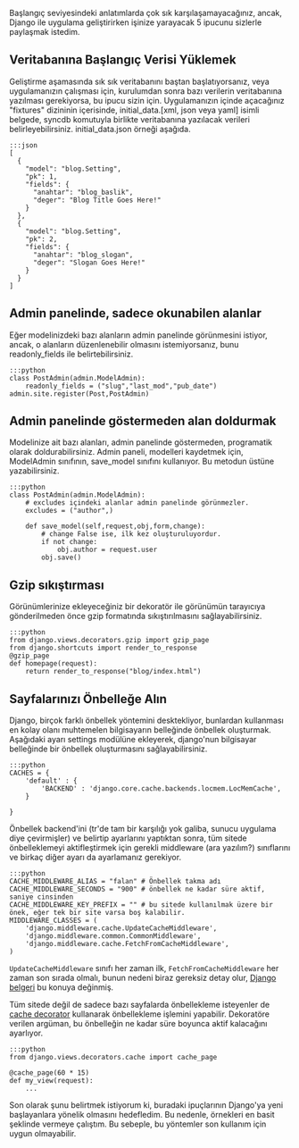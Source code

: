 <!--
.. date: 2011-08-13 14:00:00
.. description: Django'da veritabanı, admin paneli, gzip ve önbellek gibi konularda, işinizi kolaylaştıracak 5 ipucuyu bu yazıda bulabilirsiniz.
.. slug: 5-django-ipucu
.. title: 5 Django İpucu
-->


Başlangıç seviyesindeki anlatımlarda çok sık karşılaşamayacağınız,
ancak, Django ile uygulama geliştirirken işinize yarayacak 5 ipucunu
sizlerle paylaşmak istedim. <!-- TEASER_END -->

Veritabanına Başlangıç Verisi Yüklemek
--------------------------------------

Geliştirme aşamasında sık sık veritabanını baştan başlatıyorsanız, veya
uygulamanızın çalışması için, kurulumdan sonra bazı verilerin
veritabanına yazılması gerekiyorsa, bu ipucu sizin için. Uygulamanızın
içinde açacağınız "fixtures" dizininin içerisinde, initial\_data.[xml,
json veya yaml] isimli belgede, syncdb komutuyla birlikte veritabanına
yazılacak verileri belirleyebilirsiniz. initial\_data.json örneği
aşağıda.

	:::json
	[
	  {
		"model": "blog.Setting",
		"pk": 1,
		"fields": {
		  "anahtar": "blog_baslik",
		  "deger": "Blog Title Goes Here!"
		}
	  },
	  {
		"model": "blog.Setting",
		"pk": 2,
		"fields": {
		  "anahtar": "blog_slogan",
		  "deger": "Slogan Goes Here!"
		}
	  }
	]

Admin panelinde, sadece okunabilen alanlar
------------------------------------------

Eğer modelinizdeki bazı alanların admin panelinde görünmesini istiyor,
ancak, o alanların düzenlenebilir olmasını istemiyorsanız, bunu
readonly\_fields ile belirtebilirsiniz.

	:::python
	class PostAdmin(admin.ModelAdmin):
		readonly_fields = ("slug","last_mod","pub_date")
	admin.site.register(Post,PostAdmin)

Admin panelinde göstermeden alan doldurmak
------------------------------------------

Modelinize ait bazı alanları, admin panelinde göstermeden, programatik
olarak doldurabilirsiniz. Admin paneli, modelleri kaydetmek için,
ModelAdmin sınıfının, save\_model sınıfını kullanıyor. Bu metodun üstüne
yazabilirsiniz.

	:::python
	class PostAdmin(admin.ModelAdmin):
		# excludes içindeki alanlar admin panelinde görünmezler.
		excludes = ("author",)
		
		def save_model(self,request,obj,form,change):
			# change False ise, ilk kez oluşturuluyordur.
			if not change:
				obj.author = request.user
			obj.save()

Gzip sıkıştırması
-----------------

Görünümlerinize ekleyeceğiniz bir dekoratör ile görünümün tarayıcıya
gönderilmeden önce gzip formatında sıkıştırılmasını sağlayabilirsiniz.

	:::python
	from django.views.decorators.gzip import gzip_page
	from django.shortcuts import render_to_response
	@gzip_page
	def homepage(request):
		return render_to_response("blog/index.html")
		
Sayfalarınızı Önbelleğe Alın
----------------------------

Django, birçok farklı önbellek yöntemini desktekliyor, bunlardan
kullanması en kolay olanı muhtemelen bilgisayarın belleğinde önbellek
oluşturmak. Aşağıdaki ayarı settings modülüne ekleyerek, django'nun
bilgisayar belleğinde bir önbellek oluşturmasını sağlayabilirsiniz.

	:::python
	CACHES = {
		'default' : {
			'BACKEND' : 'django.core.cache.backends.locmem.LocMemCache',
		}

	}

Önbellek backend'ini (tr'de tam bir karşılığı yok galiba, sunucu
uygulama diye çevirmişler) ve belirtip ayarlarını yaptıktan sonra, tüm
sitede önbelleklemeyi aktifleştirmek için gerekli middleware (ara
yazılım?) sınıflarını ve birkaç diğer ayarı da ayarlamanız gerekiyor.

	:::python
	CACHE_MIDDLEWARE_ALIAS = "falan" # Önbellek takma adı
	CACHE_MIDDLEWARE_SECONDS = "900" # önbellek ne kadar süre aktif, saniye cinsinden
	CACHE_MIDDLEWARE_KEY_PREFIX = "" # bu sitede kullanılmak üzere bir önek, eğer tek bir site varsa boş kalabilir.
	MIDDLEWARE_CLASSES = (
		'django.middleware.cache.UpdateCacheMiddleware',
		'django.middleware.common.CommonMiddleware',
		'django.middleware.cache.FetchFromCacheMiddleware',
	)


`UpdateCacheMiddleware` sınıfı her zaman ilk, `FetchFromCacheMiddleware` her
zaman son sırada olmalı, bunun nedeni biraz gereksiz detay olur,
[Django belgeri](https://docs.djangoproject.com/en/dev/topics/cache/?from=olddocs#order-of-middleware-classes "django cache framework") bu konuya değinmiş.

Tüm sitede değil de sadece bazı sayfalarda önbellekleme isteyenler de
[cache decorator] kullanarak önbellekleme işlemini yapabilir. Dekoratöre
verilen argüman, bu önbelleğin ne kadar süre boyunca aktif kalacağını
ayarlıyor.

	:::python
	from django.views.decorators.cache import cache_page

	@cache_page(60 * 15)
	def my_view(request):
		...
Son olarak şunu belirtmek istiyorum ki, buradaki ipuçlarının Django'ya
yeni başlayanlara yönelik olmasını hedefledim. Bu nedenle, örnekleri en
basit şeklinde vermeye çalıştım. Bu sebeple, bu yöntemler son kullanım
için uygun olmayabilir.

  [cache decorator]: https://docs.djangoproject.com/en/dev/topics/cache/?from=olddocs#the-per-view-cache
    "django per view cache decorator"